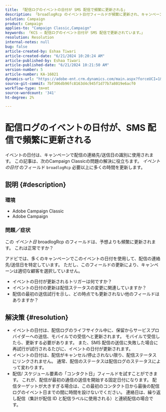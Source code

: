 ```yaml
---
title: 「配信ログのイベントの日付が SMS 配信で頻繁に更新される」
description: 「broadlogRcp のイベント日付フィールドが頻繁に更新され、キャンペーンで適切な顧客が選択されない理由を説明します。」
solution: Campaign
product: Campaign
applies-to: "Campaign Classic,Campaign"
keywords: 「KCS – 配信ログのイベント日付が SMS 配信で更新されています。」
resolution: Resolution
internal-notes: null
bug: false
article-created-by: Eshaa Tiwari
article-created-date: "6/21/2024 10:20:24 AM"
article-published-by: Eshaa Tiwari
article-published-date: "6/21/2024 10:21:50 AM"
version-number: 5
article-number: KA-16021
dynamics-url: "https://adobe-ent.crm.dynamics.com/main.aspx?forceUCI=1&pagetype=entityrecord&etn=knowledgearticle&id=a86640da-b72f-ef11-840a-6045bd029b18"
source-git-commit: 7bf306db96fc8163d4c945f1d77b7a8019e6acf0
workflow-type: tm+mt
source-wordcount: '341'
ht-degree: 2%

---
```


# 配信ログのイベントの日付が、SMS 配信で頻繁に更新される


イベントの日付は、キャンペーンで配信の連絡先/送信日の識別に使用されます。 この記事は、次のCampaign Classicの問題の解決に役立ちます。 *イベントの日付* のフィールド `broadlogRcp` 必要以上に多くの時間を更新します。

## 説明 {#description}


### <b>環境</b>

- Adobe Campaign Classic
- Adobe Campaign


### <b>問題／症状</b>

この *イベント日* broadlogRcp のフィールドは、予想よりも頻繁に更新されます。 これは正常ですか？

アドビでは、多くのキャンペーンでこのイベントの日付を使用して、配信の連絡先/送信日を特定しています。 ただし、このフィールドの更新により、キャンペーンは適切な顧客を選択していません。

- イベントの日付が更新されるトリガーは何ですか？
- イベントの日付の更新は配信ステータスの変更に関連していますか？
- 配信の最初の送信試行を示し、どの時点でも更新されない他のフィールドはありますか？





## 解決策 {#resolution}


- イベントの日付は、配信ログのライフサイクル中に、保留からサービスプロバイダーへの送信、モバイルでの受信へと更新されます。 モバイルで受信したら、更新する必要があります。 また、SMS 配信の送信に失敗した場合に再試行が試行されるたびに、イベントの日付が更新されます。
- イベントの日付は、配信がキャンセル/停止されない限り、配信ステータスにリンクされません。 通常、配信のステータスは配信ログのステータスによって変わります。
- 配信/ スケジュール要素の「コンタクト日」フィールドを試すことができます。 これが、配信が最初の通信の送信を開始する固定日付になります。 配信ターゲットが大きすぎる場合は、この最初のコンタクト日から最後の配信ログのイベント日までの間に時間を設けないでください。 連絡日は、繰り返し配信（集計が配信 ID と配信ラベルに使用される）と連続配信の場合です。


